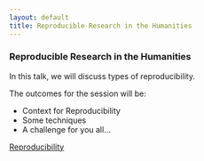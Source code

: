 ```yaml
---
layout: default
title: Reproducible Research in the Humanities
---
```


### Reproducible Research in the Humanities

In this talk, we will discuss types of reproducibility. 

The outcomes for the session will be:
* Context for Reproducibility
* Some techniques
* A challenge for you all…


[Reproducibility](you.md)
